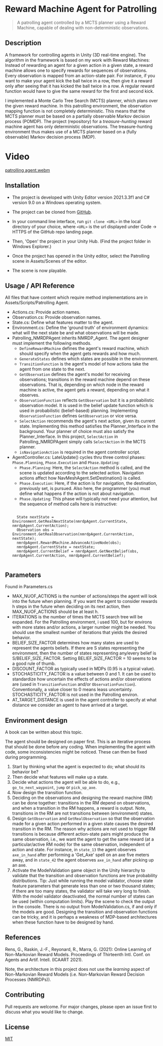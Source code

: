 # Reward Machine Agent for Patrolling
> A patrolling agent controlled by a MCTS planner using a Reward Machine, capable of dealing with non-deterministic observations.

## Description
A framework for controlling agents in Unity (3D real-time engine). The algorithm in the framework is based on my work with Reward Machines: Instead of rewarding an agent for a given action in a given state, a reward machine allows one to specify rewards for sequences of observations. Every observation is mapped from an action-state pair. For instance, if you want to make your agent kick the ball twice in a row, then give it a reward only after seeing that it has kicked the ball twice in a row. A regular reward function would have to give the same reward for the first and second kick.

I implemented a Monte Carlo Tree Search (MCTS) planner, which plans over the given reward machine. In this patrolling environment, the observation mapping function is not completely deterministic. This means that the MCTS planner must be based on a partially observable Markov decision process (POMDP). The project (repository) for a *treasure-hunting* reward machine agent has only deterministic observations. The treasure-hunting environment thus makes use of a MCTS planner based on a (fully observable) Markov decision process (MDP).

# Video

[patrolling agent.webm](https://user-images.githubusercontent.com/41202408/189534057-294cce6e-8d3c-4c8c-8c80-c3eadf54e903.webm)

## Installation
- The project is developed with Unity Editor version 2021.3.3f1 and C# version 9.0 on a Windows operating system.

- The project can be cloned from [GitHub](https://github.com/GavinRens/Reward-Machine-Agent---Patrolling).

- In your command line interface, run `git clone <URL>` in the local directory of your choice, where `<URL>` is the url displayed under Code -> HTTPS of the GitHub repo landing page.

- Then, 'Open' the project in your Unity Hub. (Find the project folder in Windows Explorer.)

- Once the project has opened in the Unity editor, select the Patrolling scene in Assets/Scenes of the editor.

- The scene is now playable.

## Usage / API Reference
 All files that have content which require method implementations are in Assets/Scripts/Patrolling Agent.
 - Actions.cs: Provide action names.
 - Observation.cs: Provide observation names.
 - State.cs: Define what features matter to the agent.
 - Environment.cs: Define the 'ground truth' of environment dynamics: what will the next state be and what observations will be made.
 - Patrolling_NMRDPAgent inherits NMRDP_Agent. The agent designer must implement the following methods.
    - `DefineRewardMachine` defines the agent's reward machine, which should specify when the agent gets rewards and how much.
    - `GenerateStates` defines which states are possible in the environment.
    - `TransitionFunction` is the agent's model of how actions take the agent from one state to the next.
    - `GetObservation` defines the agent's model for receiving observations; transitions in the reward machine depend on these observations. That is, depending on which node in the reward machine is active, the agent gets a reward, depending on what it observes.
    - `ObservationFunction` reflects `GetObservation` but it is a probabilistic observation model. It is used in the belief update function which is used in probabilistic (belief-based) planning. Implementing `ObservationFunction` defines `GetObservation` or vice versa.
    - `SelectAction` recommends the agent's next action, given its current state. Implementing this method satisfies the Planner_Interface in the background. Your planner of choice must also satisfy the Planner_Interface. In this project, `SelectAction` in Patrolling_NMRDPAgent simply calls `SelectAction` in the MCTS planner.
    - `isNavigationAction` is required in the agent controller script.
 - AgentController.cs: LateUpdate() cycles thru three control phases: `Phase.Planning`, `Phase.Execution` and `Phase.Updating`:
    - `Phase.Planning`: Here, the `SelectAction` method is called, and the scene is updated according to the selected action. Navigation actions affect how NavMeshAgent.SetDestination() is called.
    - `Phase.Execution`: Here, if the action is for navigation, the destination, previously set, is pursued. Also here, the programmer (you) must define what happens if the action is not about navigation.
    - `Phase.Updating`: This phase will typically not need your attention, but the sequence of method calls here is instructive:
     <pre><code>
     State nextState = Environment.GetRealNextState(nmrdpAgent.CurrentState, nmrdpAgent.CurrentAction);
     Observation obs = Environment.GetRealObservation(nmrdpAgent.CurrentAction, nextState);
     nmrdpAgent.RewardMachine.AdvanceActiveNode(obs);
     nmrdpAgent.CurrentState = nextState;
     nmrdpAgent.CurrentBelief = nmrdpAgent.GetNextBelief(obs, nmrdpAgent.CurrentAction, nmrdpAgent.CurrentBelief);
     </code></pre>

## Parameters
Found in Parameters.cs

- MAX_NUOF_ACTIONS is the number of actions/steps the agent will look into the future when planning. If you want the agent to consider rewards h steps in the future when deciding on its next action, then MAX_NUOF_ACTIONS should be at least h.
- ITERATIONS is the number of times the MCTS search tree will be expanded. For the Patrolling environment, i used 100, but for environs with more states and/or actions, a larger number might be needed. You should use the smallest number of iterations that yields the desired behavior.
- BELIEF_SIZE_FACTOR determines how many states are used to represent the agents beliefs. If there are S states representing the environment, then the number of states representing any/every belief is S/BELIEF_SIZE_FACTOR. Setting BELIEF_SIZE_FACTOR = 10 seems to be a good rule of thumb.
- DISCOUNT_FACTOR as typically used in MDPs (0.95 is a typical value).
- STOCHASTICITY_FACTOR is a value between 0 and 1. It can be used to standardize how uncertain the effects of actions and/or observations are (used in `TransitionFunction` and/or `ObservationFunction`). Conventionally, a value closer to 0 means leass uncertainty. STOCHASTICITY_FACTOR is not used in the Patrolling environ.
- AT_TARGET_DISTANCE is used in the agent controller to specify at what distance we consider an agent to have arrived at a target.

## Environment design
A book can be written about this topic.

The agent should be designed on paper first. This is an iterative process that should be done before any coding. When implementing the agent with code, some inconsistencies might be noticed. These can then be fixed during programming.

1. Start by thinking what the agent is expected to do; what should its behavior be?
2. Then decide what features will make up a state. 
3. Decide what actions the agent will be able to do, e.g., `go_to_next_waypoint`, `jump` or `pick_up_axe`. 
4. Now design the transition function.
5. Deciding on the observations and designing the reward machine (RM) can be done together: transitions in the RM depend on observations, and when a transition in the RM happens, a reward is output. Note, transitions in the RM are not transitions between (environment) states.
6. Design `GetObservation` and `GetRealObservation` so that the observation made for a given action performed in a given state causes the desired transition in the RM. The reason why actions are not used to trigger RM transitions is because different action-state pairs might produce the same observation, i.e., we want the agent to get the same reward (at a particular/active RM node) for the same observation, independent of action and state. For instance, in `state_13` the agent observes `axe_in_hand` after performing a 'Get_Axe' spell on an axe five meters away, and in `state_42` the agent observes `axe_in_hand` after picking up an axe.
7. Activate the ModelValidation game object in the Unity hierarchy to validate that the transition and observation functions are true probability distributions. Tip: Just while running the model validator, choose state feature parameters that generate less than one or two thousand states; if there are too many states, the validator will take very long to finish. With the model validator deactivated, the normal number of states can be used (within computation limits). Play the scene to check the output in the console. There is no output from ModelValidation.cs, if and only if the models are good. Designing the transition and observation functions can be tricky, and it is perhaps a weakness of MDP-based architectures when these function have to be designed by hand.

## References
Rens, G., Raskin, J.-F., Reyonard, R., Marra, G. (2021): Online Learning of Non-Markovian Reward Models. Proceedings of Thirteenth Intl. Conf. on Agents and Artif. Intell. (ICAART 2021).

Note, the architecture in this project does not use the *learning* aspect of Non-Markovian Reward Models (i.e. Non-Markovian Reward Decision Processes (NMRDPs)).

## Contributing
Pull requests are welcome. For major changes, please open an issue first to discuss what you would like to change.

## License
[MIT](https://choosealicense.com/licenses/mit/)
